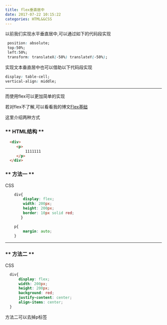 ```yaml
---
title: flex垂直居中
date: 2017-07-22 10:15:22
categories: HTML&&CSS
---
```


以前我们实现水平垂直居中,可以通过如下的代码段实现

```CSS
 position: absolute;
 top:50%;
 left:50%;
 transform: translateX(-50%) translateY(-50%);
```

实现文本垂直居中也可以借助以下代码段实现

```CSS
display: table-cell;
vertical-align: middle;

```
*********************

而使用flex可以更加简单的实现

若对flex不了解,可以看看我的博文[Flex基础](http://www.sail.name/2017/07/09/the-base-of-flex/)

这里介绍两种方式

### ** HTML结构 **

```HTML
  <div>
     <p>
         1111111 
     </p>
  </div>
```

### ** 方法一 **

CSS

```CSS
    div{
        display: flex;
        width: 200px;
        height: 200px;
        border: 10px solid red;
       }

    p{
        margin: auto;
    }
```

*********************

### ** 方法二 **

CSS
```CSS
  div{
      display: flex;
      width: 200px;
      height: 200px;
      background: red;
      justify-content: center;
      align-items: center;
  }
```
方法二可以去掉p标签

